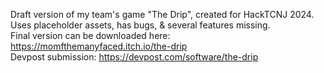 Draft version of my team's game "The Drip", created for HackTCNJ 2024. Uses placeholder assets, has bugs, & several features missing.  
Final version can be downloaded here: https://momfthemanyfaced.itch.io/the-drip  
Devpost submission: https://devpost.com/software/the-drip
